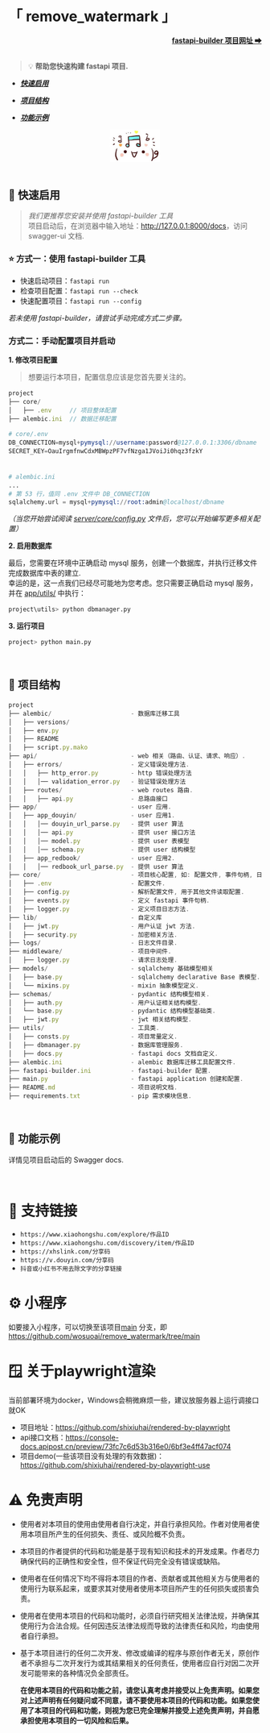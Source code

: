# 「 remove_watermark 」

<div align="right">
    <a href="https://github.com/fmw666/fastapi-builder/"><b>fastapi-builder 项目网址 ➡</b></a>
</div>

<br>

> 💡 **帮助您快速构建 fastapi 项目.**

+ ***[快速启用](#-快速启用)***

+ ***[项目结构](#-项目结构)***

+ ***[功能示例](#-功能示例)***

<div align="center">
    <img src="https://github.com/fmw666/my-image-file/blob/master/images/cute/small-cute-8.jpg" width=100>
</div>

<br>

## 🚀 快速启用

> *我们更推荐您安装并使用 fastapi-builder 工具*<br>
> 项目启动后，在浏览器中输入地址：<http://127.0.0.1:8000/docs>，访问 swagger-ui 文档.

### ⭐ 方式一：使用 fastapi-builder 工具


+ 快速启动项目：`fastapi run`
+ 检查项目配置：`fastapi run --check`
+ 快速配置项目：`fastapi run --config`

*若未使用 fastapi-builder，请尝试手动完成方式二步骤。*

### 方式二：手动配置项目并启动

**1. 修改项目配置**

> 想要运行本项目，配置信息应该是您首先要关注的。

```js
project
├── core/
│   ├── .env     // 项目整体配置
├── alembic.ini  // 数据迁移配置
```

```s
# core/.env
DB_CONNECTION=mysql+pymysql://username:password@127.0.0.1:3306/dbname
SECRET_KEY=OauIrgmfnwCdxMBWpzPF7vfNzga1JVoiJi0hqz3fzkY


# alembic.ini
...
# 第 53 行，值同 .env 文件中 DB_CONNECTION
sqlalchemy.url = mysql+pymysql://root:admin@localhost/dbname
```

*（当您开始尝试阅读 [server/core/config.py](#no-reply) 文件后，您可以开始编写更多相关配置）*

**2. 启用数据库**

最后，您需要在环境中正确启动 mysql 服务，创建一个数据库，并执行迁移文件完成数据库中表的建立.<br>
幸运的是，这一点我们已经尽可能地为您考虑。您只需要正确启动 mysql 服务，并在 [app/utils/](#no-reply) 中执行：

```sh
project\utils> python dbmanager.py
```

**3. 运行项目**

```sh
project> python main.py
```

<br>

## 📌 项目结构

```js
project
├── alembic/                      - 数据库迁移工具
│   ├── versions/
│   ├── env.py
│   ├── README
│   ├── script.py.mako
├── api/                          - web 相关（路由、认证、请求、响应）.
│   ├── errors/                   - 定义错误处理方法.
│   │   ├── http_error.py         - http 错误处理方法
│   │   │── validation_error.py   - 验证错误处理方法
│   ├── routes/                   - web routes 路由.
│   │   ├── api.py                - 总路由接口
├── app/                     	  - user 应用.
│   ├── app_douyin/               - user 应用1.
│   │   │── douyin_url_parse.py   - 提供 user 算法
│   │   │── api.py                - 提供 user 接口方法
│   │   │── model.py              - 提供 user 表模型
│   │   │── schema.py             - 提供 user 结构模型
│   ├── app_redbook/              - user 应用2.
│   │   │── redbook_url_parse.py  - 提供 user 算法
├── core/                         - 项目核心配置, 如: 配置文件, 事件句柄, 日志.
│   ├── .env                      - 配置文件.
│   ├── config.py                 - 解析配置文件, 用于其他文件读取配置.
│   ├── events.py                 - 定义 fastapi 事件句柄.
│   ├── logger.py                 - 定义项目日志方法.
├── lib/                          - 自定义库
│   ├── jwt.py                    - 用户认证 jwt 方法.
│   ├── security.py               - 加密相关方法.
├── logs/                         - 日志文件目录.
├── middleware/                   - 项目中间件.
│   ├── logger.py                 - 请求日志处理.
├── models/                       - sqlalchemy 基础模型相关
│   ├── base.py                   - sqlalchemy declarative Base 表模型.
│   └── mixins.py                 - mixin 抽象模型定义.
├── schemas/                      - pydantic 结构模型相关.
│   ├── auth.py                   - 用户认证相关结构模型.
│   └── base.py                   - pydantic 结构模型基础类.
│   ├── jwt.py                    - jwt 相关结构模型.
├── utils/                        - 工具类.
│   ├── consts.py                 - 项目常量定义.
│   ├── dbmanager.py              - 数据库管理服务.
│   ├── docs.py                   - fastapi docs 文档自定义.
├── alembic.ini                   - alembic 数据库迁移工具配置文件.
├── fastapi-builder.ini           - fastapi-builder 配置.
├── main.py                       - fastapi application 创建和配置.
├── README.md                     - 项目说明文档.
├── requirements.txt              - pip 需求模块信息.
```

<br>

## 💬 功能示例

详情见项目启动后的 Swagger docs.

<br>

# 🔗 支持链接

- `https://www.xiaohongshu.com/explore/作品ID`
- `https://www.xiaohongshu.com/discovery/item/作品ID`
- `https://xhslink.com/分享码`
- `https://v.douyin.com/分享码`
- `抖音或小红书不用去除文字的分享链接`

# ⚙️ 小程序

如要接入小程序，可以切换至该项目[main](#no-reply) 分支，即<https://github.com/wosuoai/remove_watermark/tree/main>

# 🪟 关于playwright渲染

当前部署环境为docker，Windows会稍微麻烦一些，建议放服务器上运行调接口就OK

+ 项目地址：<https://github.com/shixiuhai/rendered-by-playwright>
+ api接口文档：<https://console-docs.apipost.cn/preview/73fc7c6d53b316e0/6bf3e4ff47acf074>
+ 项目demo(一些该项目没有处理的有效数据)：<https://github.com/shixiuhai/rendered-by-playwright-use>

# ⚠️ 免责声明

- 使用者对本项目的使用由使用者自行决定，并自行承担风险。作者对使用者使用本项目所产生的任何损失、责任、或风险概不负责。

- 本项目的作者提供的代码和功能是基于现有知识和技术的开发成果。作者尽力确保代码的正确性和安全性，但不保证代码完全没有错误或缺陷。

- 使用者在任何情况下均不得将本项目的作者、贡献者或其他相关方与使用者的使用行为联系起来，或要求其对使用者使用本项目所产生的任何损失或损害负责。

- 使用者在使用本项目的代码和功能时，必须自行研究相关法律法规，并确保其使用行为合法合规。任何因违反法律法规而导致的法律责任和风险，均由使用者自行承担。

- 基于本项目进行的任何二次开发、修改或编译的程序与原创作者无关，原创作者不承担与二次开发行为或其结果相关的任何责任，使用者应自行对因二次开发可能带来的各种情况负全部责任。

  **在使用本项目的代码和功能之前，请您认真考虑并接受以上免责声明。如果您对上述声明有任何疑问或不同意，请不要使用本项目的代码和功能。如果您使用了本项目的代码和功能，则视为您已完全理解并接受上述免责声明，并自愿承担使用本项目的一切风险和后果。**
